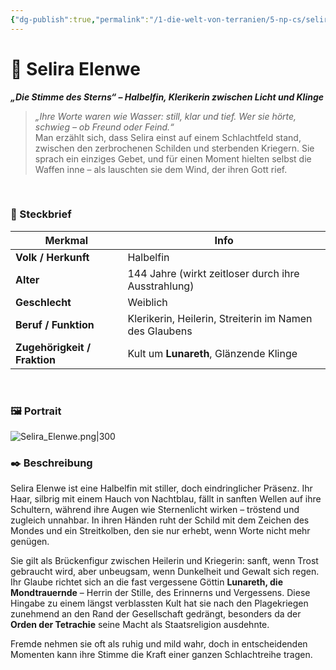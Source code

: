```yaml
---
{"dg-publish":true,"permalink":"/1-die-welt-von-terranien/5-np-cs/selira-elenwe/"}
---
```


# 🌙 Selira Elenwe

**_„Die Stimme des Sterns“ – Halbelfin, Klerikerin zwischen Licht und Klinge_**

> _„Ihre Worte waren wie Wasser: still, klar und tief. Wer sie hörte, schwieg – ob Freund oder Feind.“_  
> Man erzählt sich, dass Selira einst auf einem Schlachtfeld stand, zwischen den zerbrochenen Schilden und sterbenden Kriegern. Sie sprach ein einziges Gebet, und für einen Moment hielten selbst die Waffen inne – als lauschten sie dem Wind, der ihren Gott rief.

$\quad$
### 📜 Steckbrief

| Merkmal                      | Info                                                   |
| ---------------------------- | ------------------------------------------------------ |
| **Volk / Herkunft**          | Halbelfin                                              |
| **Alter**                    | 144 Jahre (wirkt zeitloser durch ihre Ausstrahlung)    |
| **Geschlecht**               | Weiblich                                               |
| **Beruf / Funktion**         | Klerikerin, Heilerin, Streiterin im Namen des Glaubens |
| **Zugehörigkeit / Fraktion** | Kult um **Lunareth**, Glänzende Klinge                 |
$\quad$
### 🖼 Portrait

![Selira_Elenwe.png|300](/img/user/4%20Dateien/NPCs/Selira_Elenwe.png)
$\quad$
### ✒️ Beschreibung

Selira Elenwe ist eine Halbelfin mit stiller, doch eindringlicher Präsenz. Ihr Haar, silbrig mit einem Hauch von Nachtblau, fällt in sanften Wellen auf ihre Schultern, während ihre Augen wie Sternenlicht wirken – tröstend und zugleich unnahbar. In ihren Händen ruht der Schild mit dem Zeichen des Mondes und ein Streitkolben, den sie nur erhebt, wenn Worte nicht mehr genügen.

Sie gilt als Brückenfigur zwischen Heilerin und Kriegerin: sanft, wenn Trost gebraucht wird, aber unbeugsam, wenn Dunkelheit und Gewalt sich regen. Ihr Glaube richtet sich an die fast vergessene Göttin **Lunareth, die Mondtrauernde** – Herrin der Stille, des Erinnerns und Vergessens. Diese Hingabe zu einem längst verblassten Kult hat sie nach den Plagekriegen zunehmend an den Rand der Gesellschaft gedrängt, besonders da der **Orden der Tetrachie** seine Macht als Staatsreligion ausdehnte.

Fremde nehmen sie oft als ruhig und mild wahr, doch in entscheidenden Momenten kann ihre Stimme die Kraft einer ganzen Schlachtreihe tragen.
$\quad$

